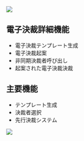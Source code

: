 <img src="https://capsule-render.vercel.app/api?type=waving&color=9172EC&height=200&section=header&text=COLLAVORE%[electric_approval]%&fontSize=40&animation=fadeIn&fontAlign=64&fontAlignY=36" />

## 電子決裁詳細機能
  - 電子決裁テンプレート生成
  - 電子決裁起案
  - 非同期決裁者呼び出し
  - 起案された電子決裁決裁

## 主要機能
  - テンプレート生成
  - 決裁者選択
  - 先行決裁システム     

<img src="https://capsule-render.vercel.app/api?type=waving&color=9172EC&height=200&section=footer&20render&fontSize=90" />
